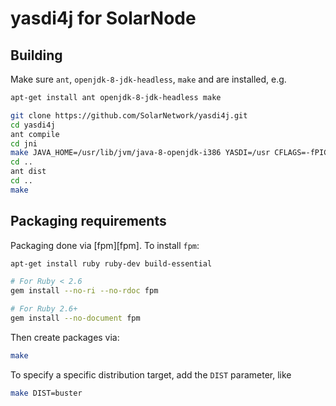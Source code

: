 # yasdi4j for SolarNode

## Building

Make sure `ant`, `openjdk-8-jdk-headless`, `make` and  are installed, e.g.

```sh
apt-get install ant openjdk-8-jdk-headless make
```

```sh
git clone https://github.com/SolarNetwork/yasdi4j.git
cd yasdi4j
ant compile
cd jni
make JAVA_HOME=/usr/lib/jvm/java-8-openjdk-i386 YASDI=/usr CFLAGS=-fPIC
cd ..
ant dist
cd ..
make
```

## Packaging requirements

Packaging done via [fpm][fpm]. To install `fpm`:

```sh
apt-get install ruby ruby-dev build-essential

# For Ruby < 2.6
gem install --no-ri --no-rdoc fpm

# For Ruby 2.6+
gem install --no-document fpm
```

Then create packages via:

```sh
make
```

To specify a specific distribution target, add the `DIST` parameter, like

```sh
make DIST=buster
```
